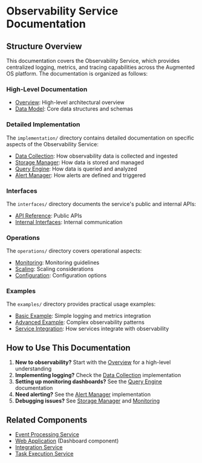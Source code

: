 # Observability Service Documentation

## Structure Overview

This documentation covers the Observability Service, which provides centralized logging, metrics, and tracing capabilities across the Augmented OS platform. The documentation is organized as follows:

### High-Level Documentation

* [Overview](./overview.md): High-level architectural overview
* [Data Model](./data_model.md): Core data structures and schemas

### Detailed Implementation

The `implementation/` directory contains detailed documentation on specific aspects of the Observability Service:

* [Data Collection](./implementation/data_collection.md): How observability data is collected and ingested
* [Storage Manager](./implementation/storage_manager.md): How data is stored and managed
* [Query Engine](./implementation/query_engine.md): How data is queried and analyzed
* [Alert Manager](./implementation/alert_manager.md): How alerts are defined and triggered

### Interfaces

The `interfaces/` directory documents the service's public and internal APIs:

* [API Reference](./interfaces/api.md): Public APIs
* [Internal Interfaces](./interfaces/internal.md): Internal communication

### Operations

The `operations/` directory covers operational aspects:

* [Monitoring](./operations/monitoring.md): Monitoring guidelines
* [Scaling](./operations/scaling.md): Scaling considerations
* [Configuration](./operations/configuration.md): Configuration options

### Examples

The `examples/` directory provides practical usage examples:

* [Basic Example](./examples/basic_example.md): Simple logging and metrics integration
* [Advanced Example](./examples/advanced_example.md): Complex observability patterns
* [Service Integration](./examples/service_integration.md): How services integrate with observability

## How to Use This Documentation

1. **New to observability?** Start with the [Overview](./overview.md) for a high-level understanding
2. **Implementing logging?** Check the [Data Collection](./implementation/data_collection.md) implementation
3. **Setting up monitoring dashboards?** See the [Query Engine](./implementation/query_engine.md) documentation
4. **Need alerting?** See the [Alert Manager](./implementation/alert_manager.md) implementation
5. **Debugging issues?** See [Storage Manager](./implementation/storage_manager.md) and [Monitoring](./operations/monitoring.md)

## Related Components

* [Event Processing Service](../event_processing_service/)
* [Web Application](../web_application/) (Dashboard component)
* [Integration Service](../integration_service/)
* [Task Execution Service](../task_execution_service/)


